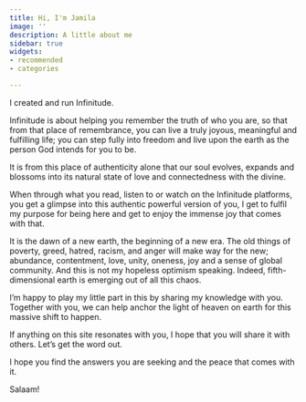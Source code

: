 ```yaml
---
title: Hi, I'm Jamila
image: ''
description: A little about me
sidebar: true
widgets:
- recommended
- categories

---
```

I created and run Infinitude.

Infinitude is about helping you remember the truth of who you are, so that from that place of remembrance, you can live a truly joyous, meaningful and fulfilling life; you can step fully into freedom and live upon the earth as the person God intends for you to be.

It is from this place of authenticity alone that our soul evolves, expands and blossoms into its natural state of love and connectedness with the divine.

When through what you read, listen to or watch on the Infinitude platforms, you get a glimpse into this authentic powerful version of you, I get to fulfil my purpose for being here and get to enjoy the immense joy that comes with that.

It is the dawn of a new earth, the beginning of a new era. The old things of poverty, greed, hatred, racism, and anger will make way for the new; abundance, contentment, love, unity, oneness, joy and a sense of global community. And this is not my hopeless optimism speaking. Indeed, fifth-dimensional earth is emerging out of all this chaos.

I’m happy to play my little part in this by sharing my knowledge with you. Together with you, we can help anchor the light of heaven on earth for this massive shift to happen.

If anything on this site resonates with you, I hope that you will share it with others. Let’s get the word out.

I hope you find the answers you are seeking and the peace that comes with it.

Salaam!